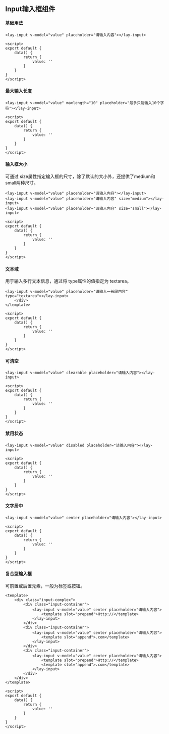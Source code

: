 ## Input输入框组件

#### 基础用法
<input1></input1>

```vue
<lay-input v-model="value" placeholder="请输入内容"></lay-input>

<script>
export default {
	data() {
		return {
			value: ''
		}
	}
}
</script>
```





#### 最大输入长度

<input8></input8>

```vue
<lay-input v-model="value" maxlength="10" placeholder="最多只能输入10个字符"></lay-input>

<script>
export default {
	data() {
		return {
			value: ''
		}
	}
}
</script>
```





#### 输入框大小

 可通过 size属性指定输入框的尺寸，除了默认的大小外，还提供了medium和small两种尺寸。 

<input2></input2>

```vue
<lay-input v-model="value" placeholder="请输入内容"></lay-input>
<lay-input v-model="value" placeholder="请输入内容" size="medium"></lay-input>
<lay-input v-model="value" placeholder="请输入内容" size="small"></lay-input>

<script>
export default {
	data() {
		return {
			value: ''
		}
	}
}
</script>
```






#### 文本域

 用于输入多行文本信息，通过将 type属性的值指定为 textarea。 

<input3></input3>

```vue
<lay-input v-model="value" placeholder="请输入一长段内容" type="textarea"></lay-input>
	</div>
</template>

<script>
export default {
	data() {
		return {
			value: ''
		}
	}
}
</script>
```

#### 可清空

<input4></input4>

```vue
<lay-input v-model="value" clearable placeholder="请输入内容"></lay-input>

<script>
export default {
	data() {
		return {
			value: ''
		}
	}
}
</script>
```

#### 禁用状态

<input5></input5>

```vue
<lay-input v-model="value" disabled placeholder="请输入内容"></lay-input>

<script>
export default {
	data() {
		return {
			value: ''
		}
	}
}
</script>
```

#### 文字居中

<input6></input6>

```vue
<lay-input v-model="value" center placeholder="请输入内容"></lay-input>

<script>
export default {
	data() {
		return {
			value: ''
		}
	}
}
</script>
```

#### 复合型输入框

 可前置或后置元素，一般为标签或按钮。

<input7></input7>

```vue
<template>
	<div class="input-complex">
		<div class="input-container">
			<lay-input v-model="value" center placeholder="请输入内容">
				<template slot="prepend">Http://</template>
			</lay-input>
		</div>
		<div class="input-container">
			<lay-input v-model="value" center placeholder="请输入内容">
				<template slot="append">.com</template>
			</lay-input>
		</div>
		<div class="input-container">
			<lay-input v-model="value" center placeholder="请输入内容">
				<template slot="prepend">Http://</template>
				<template slot="append">.com</template>
			</lay-input>
		</div>
	</div>
</template>

<script>
export default {
	data() {
		return {
			value: ''
		}
	}
}
</script>
```

